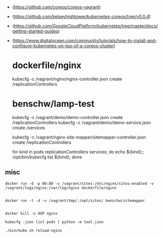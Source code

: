 - (https://github.com/coreos/coreos-vagrant)
- (https://github.com/kelseyhightower/kubernetes-coreos/tree/v0.0.4)
- (https://github.com/GoogleCloudPlatform/kubernetes/tree/master/docs/getting-started-guides)
- (https://www.digitalocean.com/community/tutorials/how-to-install-and-configure-kubernetes-on-top-of-a-coreos-cluster)

	# dockerfile/nginx
	kubecfg -c /vagrant/nginx/nginx-controller.json create /replicationControllers

	# benschw/lamp-test
	kubecfg -c /vagrant/demo/demo-controller.json create /replicationControllers
	kubecfg -c /vagrant/demo/demo-service.json create /services


	kubecfg -c /vagrant/nginx-site-mapper/sitemapper-controller.json create /replicationControllers


	for kind in pods replicationControllers services; do echo ${kind}:; /opt/bin/kubecfg list ${kind}; done




## misc
	docker run -d -p 80:80 -v /vagrant/sites:/etc/nginx/sites-enabled -v /vagrant/logs/nginx:/var/log/nginx dockerfile/nginx


	docker run -t -d -v /vagrant/tmp/:/opt/sites/ benschw/sitemapper


	docker kill -s HUP nginx

	kubecfg -json list pods | python -m tool.json

	./bin/kube.sh reload-nginx


